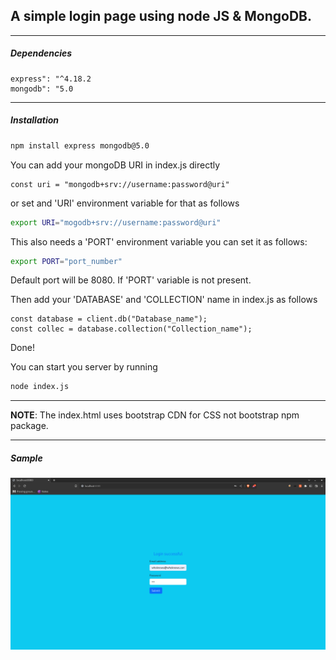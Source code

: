 ## A simple login page using node JS & MongoDB.

<hr>

##### Dependencies

```
express": "^4.18.2
mongodb": "5.0
```

<hr>

##### Installation

```bash
npm install express mongodb@5.0
```

You can add your mongoDB URI in index.js directly

```JS
const uri = "mongodb+srv://username:password@uri"
```

or set and 'URI' environment variable for that as follows

```bash
export URI="mogodb+srv://username:password@uri"
```

This also needs a 'PORT' environment variable you can set it as follows:

```bash
export PORT="port_number"
```

Default port will be 8080. If 'PORT' variable is not present.

Then add your 'DATABASE' and 'COLLECTION' name in index.js as follows

```JS
const database = client.db("Database_name");
const collec = database.collection("Collection_name");
```

Done!

You can start you server by running

```bash
node index.js
```

<hr>

<b>NOTE</b>: The index.html uses bootstrap CDN for CSS not bootstrap npm package.

<hr>

##### Sample

![login successful image](./src/img/login_successful.png)
